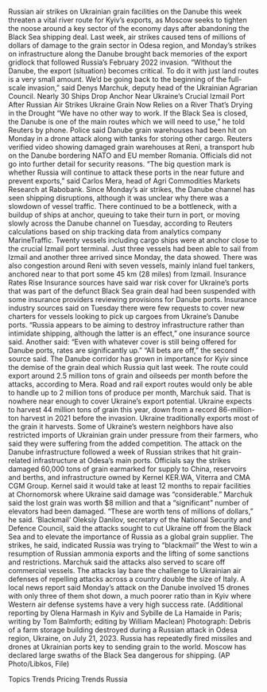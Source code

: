 Russian air strikes on Ukrainian grain facilities on the Danube this week threaten a vital river route for Kyiv’s exports, as Moscow seeks to tighten the noose around a key sector of the economy days after abandoning the Black Sea shipping deal.
Last week, air strikes caused tens of millions of dollars of damage to the grain sector in Odesa region, and Monday’s strikes on infrastructure along the Danube brought back memories of the export gridlock that followed Russia’s February 2022 invasion.
“Without the Danube, the export (situation) becomes critical. To do it with just land routes is a very small amount. We’d be going back to the beginning of the full-scale invasion,” said Denys Marchuk, deputy head of the Ukrainian Agrarian Council.
Nearly 30 Ships Drop Anchor Near Ukraine’s Crucial Izmail Port After Russian Air Strikes
Ukraine Grain Now Relies on a River That’s Drying in the Drought
“We have no other way to work. If the Black Sea is closed, the Danube is one of the main routes which we will need to use,” he told Reuters by phone.
Police said Danube grain warehouses had been hit on Monday in a drone attack along with tanks for storing other cargo. Reuters verified video showing damaged grain warehouses at Reni, a transport hub on the Danube bordering NATO and EU member Romania.
Officials did not go into further detail for security reasons.
“The big question mark is whether Russia will continue to attack these ports in the near future and prevent exports,” said Carlos Mera, head of Agri Commodities Markets Research at Rabobank.
Since Monday’s air strikes, the Danube channel has seen shipping disruptions, although it was unclear why there was a slowdown of vessel traffic.
There continued to be a bottleneck, with a buildup of ships at anchor, queuing to take their turn in port, or moving slowly across the Danube channel on Tuesday, according to Reuters calculations based on ship tracking data from analytics company MarineTraffic.
Twenty vessels including cargo ships were at anchor close to the crucial Izmail port terminal. Just three vessels had been able to sail from Izmail and another three arrived since Monday, the data showed.
There was also congestion around Reni with seven vessels, mainly inland fuel tankers, anchored near to that port some 45 km (28 miles) from Izmail.
Insurance Rates Rise
Insurance sources have said war risk cover for Ukraine’s ports that was part of the defunct Black Sea grain deal had been suspended with some insurance providers reviewing provisions for Danube ports.
Insurance industry sources said on Tuesday there were few requests to cover new charters for vessels looking to pick up cargoes from Ukraine’s Danube ports.
“Russia appears to be aiming to destroy infrastructure rather than intimidate shipping, although the latter is an effect,” one insurance source said.
Another said: “Even with whatever cover is still being offered for Danube ports, rates are significantly up.”
“All bets are off,” the second source said.
The Danube corridor has grown in importance for Kyiv since the demise of the grain deal which Russia quit last week.
The route could export around 2.5 million tons of grain and oilseeds per month before the attacks, according to Mera.
Road and rail export routes would only be able to handle up to 2 million tons of produce per month, Marchuk said.
That is nowhere near enough to cover Ukraine’s export potential. Ukraine expects to harvest 44 million tons of grain this year, down from a record 86-million-ton harvest in 2021 before the invasion. Ukraine traditionally exports most of the grain it harvests.
Some of Ukraine’s western neighbors have also restricted imports of Ukrainian grain under pressure from their farmers, who said they were suffering from the added competition.
The attack on the Danube infrastructure followed a week of Russian strikes that hit grain-related infrastructure at Odesa’s main ports.
Officials say the strikes damaged 60,000 tons of grain earmarked for supply to China, reservoirs and berths, and infrastructure owned by Kernel KER.WA, Viterra and CMA CGM Group.
Kernel said it would take at least 12 months to repair facilities at Chornomorsk where Ukraine said damage was “considerable.”
Marchuk said the lost grain was worth $8 million and that a “significant” number of elevators had been damaged.
“These are worth tens of millions of dollars,” he said.
‘Blackmail’
Oleksiy Danilov, secretary of the National Security and Defence Council, said the attacks sought to cut Ukraine off from the Black Sea and to elevate the importance of Russia as a global grain supplier.
The strikes, he said, indicated Russia was trying to “blackmail” the West to win a resumption of Russian ammonia exports and the lifting of some sanctions and restrictions.
Marchuk said the attacks also served to scare off commercial vessels.
The attacks lay bare the challenge to Ukrainian air defenses of repelling attacks across a country double the size of Italy.
A local news report said Monday’s attack on the Danube involved 15 drones with only three of them shot down, a much poorer ratio than in Kyiv where Western air defense systems have a very high success rate.
(Additional reporting by Olena Harmash in Kyiv and Sybille de La Hamaide in Paris; writing by Tom Balmforth; editing by William Maclean)
Photograph: Debris of a farm storage building destroyed during a Russian attack in Odesa region, Ukraine, on July 21, 2023. Russia has repeatedly fired missiles and drones at Ukrainian ports key to sending grain to the world. Moscow has declared large swaths of the Black Sea dangerous for shipping. (AP Photo/Libkos, File)

Topics
Trends
Pricing Trends
Russia
